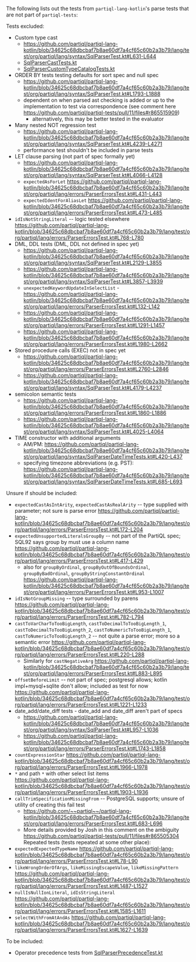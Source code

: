 The following lists out the tests from `partiql-lang-kotlin`'s parse tests that are not part of `partiql-tests`:

Tests excluded:
- Custom type cast
  - https://github.com/partiql/partiql-lang-kotlin/blob/34625c68dbcbaf7b8ae60df7a4cf65c60b2a3b79/lang/test/org/partiql/lang/syntax/SqlParserTest.kt#L631-L644
  - [SqlParserCastTests.kt](https://github.com/partiql/partiql-lang-kotlin/blob/34625c68dbcbaf7b8ae60df7a4cf65c60b2a3b79/lang/test/org/partiql/lang/syntax/SqlParserCastTests.kt)
  - [SqlParserCustomTypeCatalogTests.kt](https://github.com/partiql/partiql-lang-kotlin/blob/34625c68dbcbaf7b8ae60df7a4cf65c60b2a3b79/lang/test/org/partiql/lang/syntax/SqlParserCustomTypeCatalogTests.kt) 
- ORDER BY tests testing defaults for sort spec and null spec
  - https://github.com/partiql/partiql-lang-kotlin/blob/34625c68dbcbaf7b8ae60df7a4cf65c60b2a3b79/lang/test/org/partiql/lang/syntax/SqlParserTest.kt#L1793-L1888
  - dependent on when parsed ast checking is added or up to the implementation to test via correspondence (see comment here https://github.com/partiql/partiql-tests/pull/11/files#r865515909)
    - alternatively, this may be better tested in the evaluator
- Many nested NOT regression test
  - https://github.com/partiql/partiql-lang-kotlin/blob/34625c68dbcbaf7b8ae60df7a4cf65c60b2a3b79/lang/test/org/partiql/lang/syntax/SqlParserTest.kt#L4239-L4271
  - performance test shouldn't be included in parse tests
- LET clause parsing (not part of spec formally yet)
  - https://github.com/partiql/partiql-lang-kotlin/blob/34625c68dbcbaf7b8ae60df7a4cf65c60b2a3b79/lang/test/org/partiql/lang/syntax/SqlParserTest.kt#L4066-L4128
  - `expectedAsForLet` https://github.com/partiql/partiql-lang-kotlin/blob/34625c68dbcbaf7b8ae60df7a4cf65c60b2a3b79/lang/test/org/partiql/lang/errors/ParserErrorsTest.kt#L431-L443
  - `expectedIdentForAliasLet` https://github.com/partiql/partiql-lang-kotlin/blob/34625c68dbcbaf7b8ae60df7a4cf65c60b2a3b79/lang/test/org/partiql/lang/errors/ParserErrorsTest.kt#L473-L485
- `idIsNotStringLiteral` -- logic tested elsewhere
https://github.com/partiql/partiql-lang-kotlin/blob/34625c68dbcbaf7b8ae60df7a4cf65c60b2a3b79/lang/test/org/partiql/lang/errors/ParserErrorsTest.kt#L768-L780
- DML, DDL tests (DML, DDL not defined in spec yet)
  - https://github.com/partiql/partiql-lang-kotlin/blob/34625c68dbcbaf7b8ae60df7a4cf65c60b2a3b79/lang/test/org/partiql/lang/syntax/SqlParserTest.kt#L2129-L3855
  - https://github.com/partiql/partiql-lang-kotlin/blob/34625c68dbcbaf7b8ae60df7a4cf65c60b2a3b79/lang/test/org/partiql/lang/syntax/SqlParserTest.kt#L3857-L3939
  - `unexpectedKeywordUpdateInSelectList` - https://github.com/partiql/partiql-lang-kotlin/blob/34625c68dbcbaf7b8ae60df7a4cf65c60b2a3b79/lang/test/org/partiql/lang/errors/ParserErrorsTest.kt#L132-L142
  - https://github.com/partiql/partiql-lang-kotlin/blob/34625c68dbcbaf7b8ae60df7a4cf65c60b2a3b79/lang/test/org/partiql/lang/errors/ParserErrorsTest.kt#L1291-L1457
  - https://github.com/partiql/partiql-lang-kotlin/blob/34625c68dbcbaf7b8ae60df7a4cf65c60b2a3b79/lang/test/org/partiql/lang/errors/ParserErrorsTest.kt#L1980-L2662
- Stored procedure calls (EXEC) not in spec yet
  - https://github.com/partiql/partiql-lang-kotlin/blob/34625c68dbcbaf7b8ae60df7a4cf65c60b2a3b79/lang/test/org/partiql/lang/errors/ParserErrorsTest.kt#L2760-L2846
  - https://github.com/partiql/partiql-lang-kotlin/blob/34625c68dbcbaf7b8ae60df7a4cf65c60b2a3b79/lang/test/org/partiql/lang/syntax/SqlParserTest.kt#L4179-L4237
- semicolon semantic tests
  - https://github.com/partiql/partiql-lang-kotlin/blob/34625c68dbcbaf7b8ae60df7a4cf65c60b2a3b79/lang/test/org/partiql/lang/errors/ParserErrorsTest.kt#L1860-L1886
  - https://github.com/partiql/partiql-lang-kotlin/blob/34625c68dbcbaf7b8ae60df7a4cf65c60b2a3b79/lang/test/org/partiql/lang/syntax/SqlParserTest.kt#L4025-L4064
- TIME constructor with additional arguments
  - AM/PM: https://github.com/partiql/partiql-lang-kotlin/blob/34625c68dbcbaf7b8ae60df7a4cf65c60b2a3b79/lang/test/org/partiql/lang/syntax/SqlParserDateTimeTests.kt#L420-L437
  - specifying timezone abbreviations (e.g. PST): https://github.com/partiql/partiql-lang-kotlin/blob/34625c68dbcbaf7b8ae60df7a4cf65c60b2a3b79/lang/test/org/partiql/lang/syntax/SqlParserDateTimeTests.kt#L685-L693

Unsure if should be included:
- `expectedCastAsIntArity`, `expectedCastAsRealArity` -- type supplied with parameter; not sure is parse error
https://github.com/partiql/partiql-lang-kotlin/blob/34625c68dbcbaf7b8ae60df7a4cf65c60b2a3b79/lang/test/org/partiql/lang/errors/ParserErrorsTest.kt#L172-L204
- `expectedUnsupportedLiteralsGroupBy` -- not part of the PartiQL spec; SQL92 says group by must use a column name
https://github.com/partiql/partiql-lang-kotlin/blob/34625c68dbcbaf7b8ae60df7a4cf65c60b2a3b79/lang/test/org/partiql/lang/errors/ParserErrorsTest.kt#L417-L429
  - also for `groupByOrdinal`, `groupByOutOfBoundsOrdinal`, `groupByBadOrdinal`, `groupByStringConstantOrdinal` https://github.com/partiql/partiql-lang-kotlin/blob/34625c68dbcbaf7b8ae60df7a4cf65c60b2a3b79/lang/test/org/partiql/lang/errors/ParserErrorsTest.kt#L953-L1007
- `idIsNotGroupMissing` -- type surrounded by parens
https://github.com/partiql/partiql-lang-kotlin/blob/34625c68dbcbaf7b8ae60df7a4cf65c60b2a3b79/lang/test/org/partiql/lang/errors/ParserErrorsTest.kt#L782-L794
- `castToVarCharToTooBigLength`, `castToDecimalToTooBigLength_1`, `castToDecimalToTooBigLength_2`, `castToNumericToTooBigLength_1`, `castToNumericToTooBigLength_2` -- not quite a parse error; more so a semantic error
https://github.com/partiql/partiql-lang-kotlin/blob/34625c68dbcbaf7b8ae60df7a4cf65c60b2a3b79/lang/test/org/partiql/lang/errors/ParserErrorsTest.kt#L220-L288
  - Similarly for `castNegativeArg`
  https://github.com/partiql/partiql-lang-kotlin/blob/34625c68dbcbaf7b8ae60df7a4cf65c60b2a3b79/lang/test/org/partiql/lang/errors/ParserErrorsTest.kt#L883-L895
- `offsetBeforeLimit` -- not part of spec; postgresql allows; kotlin impl+mysql+sqlite don't allow; included as test for now
https://github.com/partiql/partiql-lang-kotlin/blob/34625c68dbcbaf7b8ae60df7a4cf65c60b2a3b79/lang/test/org/partiql/lang/errors/ParserErrorsTest.kt#L1221-L1233
- date_add/date_diff tests - date_add and date_diff aren't part of specs
  - https://github.com/partiql/partiql-lang-kotlin/blob/34625c68dbcbaf7b8ae60df7a4cf65c60b2a3b79/lang/test/org/partiql/lang/syntax/SqlParserTest.kt#L957-L1036
  - https://github.com/partiql/partiql-lang-kotlin/blob/34625c68dbcbaf7b8ae60df7a4cf65c60b2a3b79/lang/test/org/partiql/lang/errors/ParserErrorsTest.kt#L1743-L1858
- `countExpressionStar`
https://github.com/partiql/partiql-lang-kotlin/blob/34625c68dbcbaf7b8ae60df7a4cf65c60b2a3b79/lang/test/org/partiql/lang/errors/ParserErrorsTest.kt#L1966-L1978
- `*` and path `*` with other select list items
https://github.com/partiql/partiql-lang-kotlin/blob/34625c68dbcbaf7b8ae60df7a4cf65c60b2a3b79/lang/test/org/partiql/lang/errors/ParserErrorsTest.kt#L1903-L1936
- `callTrimSpecificationMissingFrom` -- PostgreSQL supports; unsure of utility of creating this fail test
  - https://github.com/~~partiql~~/partiql-lang-kotlin/blob/34625c68dbcbaf7b8ae60df7a4cf65c60b2a3b79/lang/test/org/partiql/lang/errors/ParserErrorsTest.kt#L683-L696
  - More details provided by Josh in this comment on the ambiguity https://github.com/partiql/partiql-tests/pull/11/files#r865505304
Repeated tests (tests repeated at some other place):
- `expectedExpectedTypeName`
https://github.com/partiql/partiql-lang-kotlin/blob/34625c68dbcbaf7b8ae60df7a4cf65c60b2a3b79/lang/test/org/partiql/lang/errors/ParserErrorsTest.kt#L78-L90
- `likeWrongOrderOfArgs`, `likeMissingEscapeValue`, `likeMissingPattern`
https://github.com/partiql/partiql-lang-kotlin/blob/34625c68dbcbaf7b8ae60df7a4cf65c60b2a3b79/lang/test/org/partiql/lang/errors/ParserErrorsTest.kt#L1487-L1527
- `nullIsNullIonLiteral`, `idIsStringLiteral`
https://github.com/partiql/partiql-lang-kotlin/blob/34625c68dbcbaf7b8ae60df7a4cf65c60b2a3b79/lang/test/org/partiql/lang/errors/ParserErrorsTest.kt#L1585-L1611
- `selectWithFromAtAndAs`
https://github.com/partiql/partiql-lang-kotlin/blob/34625c68dbcbaf7b8ae60df7a4cf65c60b2a3b79/lang/test/org/partiql/lang/errors/ParserErrorsTest.kt#L1627-L1639

To be included:
- Operator precedence tests from [SqlParserPrecedenceTest.kt](https://github.com/partiql/partiql-lang-kotlin/blob/34625c68dbcbaf7b8ae60df7a4cf65c60b2a3b79/lang/test/org/partiql/lang/syntax/SqlParserPrecedenceTest.kt)